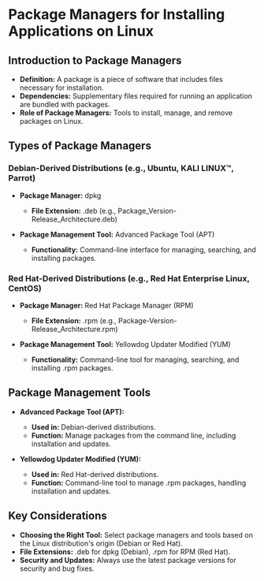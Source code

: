 
# Package Managers for Installing Applications on Linux

## Introduction to Package Managers

- **Definition:** A package is a piece of software that includes files necessary for installation.
- **Dependencies:** Supplementary files required for running an application are bundled with packages.
- **Role of Package Managers:** Tools to install, manage, and remove packages on Linux.

## Types of Package Managers

### Debian-Derived Distributions (e.g., Ubuntu, KALI LINUX™, Parrot)

- **Package Manager:** dpkg
  - **File Extension:** .deb (e.g., Package_Version-Release_Architecture.deb)
  
- **Package Management Tool:** Advanced Package Tool (APT)
  - **Functionality:** Command-line interface for managing, searching, and installing packages.

### Red Hat-Derived Distributions (e.g., Red Hat Enterprise Linux, CentOS)

- **Package Manager:** Red Hat Package Manager (RPM)
  - **File Extension:** .rpm (e.g., Package-Version-Release_Architecture.rpm)
  
- **Package Management Tool:** Yellowdog Updater Modified (YUM)
  - **Functionality:** Command-line tool for managing, searching, and installing .rpm packages.

## Package Management Tools

- **Advanced Package Tool (APT):**
  - **Used in:** Debian-derived distributions.
  - **Function:** Manage packages from the command line, including installation and updates.

- **Yellowdog Updater Modified (YUM):**
  - **Used in:** Red Hat-derived distributions.
  - **Function:** Command-line tool to manage .rpm packages, handling installation and updates.

## Key Considerations

- **Choosing the Right Tool:** Select package managers and tools based on the Linux distribution's origin (Debian or Red Hat).
- **File Extensions:** .deb for dpkg (Debian), .rpm for RPM (Red Hat).
- **Security and Updates:** Always use the latest package versions for security and bug fixes.
